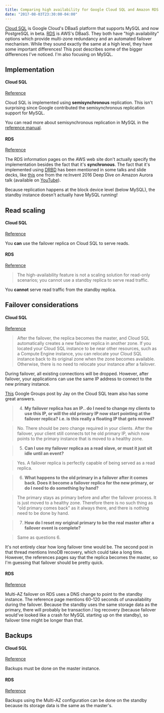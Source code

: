 ```yaml
---
title: Comparing high availability for Google Cloud SQL and Amazon RDS
date: "2017-08-03T23:30:00-04:00"
---
```


[Cloud SQL](https://cloud.google.com/sql/) is Google Cloud's DBaaS platform that supports MySQL
and now PostgreSQL in beta. [RDS](https://aws.amazon.com/rds/) is AWS's DBaaS.
They both have "high availability" options which provide multi-zone redundancy and an automated failover
mechanism. While they sound exactly the same at a high level, they have some important differences!
This post describes some of the bigger differences I've noticed. I'm also focusing on MySQL.

## Implementation

#### Cloud SQL

[Reference](https://cloud.google.com/sql/docs/mysql/high-availability)

Cloud SQL is implemented using **semisynchronous** replication. This isn't surprising since Google contributed
the semisynchronous replication support for MySQL.

You can read more about semisynchronous replication in MySQL in the [reference manual](https://dev.mysql.com/doc/refman/5.7/en/replication-semisync.html).

#### RDS

[Reference](https://aws.amazon.com/rds/details/multi-az/)

The RDS information pages on the AWS web site don't actually specify the implementation besides the
fact that it's **synchronous**. The fact that it's implemented using [DRBD](https://en.wikipedia.org/wiki/Distributed_Replicated_Block_Device) has been mentioned in some
talks and slide decks, like [this](https://www.slideshare.net/AmazonWebServices/aws-reinvent-2016-deep-dive-on-amazon-aurora-dat303/8?src=clipshare)
one from the re:Invent 2016 Deep Dive on Amazon Aurora talk (available on [YouTube](https://www.youtube.com/watch?v=duf5uUsW3TM)).

Because replication happens at the block device level (below MySQL), the standby instance doesn't actually
have MySQL running!

## Read scaling

#### Cloud SQL

[Reference](https://cloud.google.com/sql/docs/mysql/high-availability#about_using_the_failover_replica_as_a_read_replica)

You **can** use the failover replica on Cloud SQL to serve reads.

#### RDS

[Reference](http://docs.aws.amazon.com/AmazonRDS/latest/UserGuide/Concepts.MultiAZ.html)

> The high-availability feature is not a scaling solution for read-only scenarios; you cannot use a standby replica to serve read traffic.

You **cannot** serve read traffic from the standby replica.


## Failover considerations

#### Cloud SQL

[Reference](https://cloud.google.com/sql/docs/mysql/high-availability#how_failover_affects_your_applications_and_your_instances)

> After the failover, the replica becomes the master, and Cloud SQL automatically creates a new failover replica in another zone. If you located your Cloud SQL instance to be near other resources, such as a Compute Engine instance, you can relocate your Cloud SQL instance back to its original zone when the zone becomes available. Otherwise, there is no need to relocate your instance after a failover.

During failover, all existing connections will be dropped. However, after failover, your applications can use the same IP address to connect to the
new primary instance.

[This](https://groups.google.com/d/msg/google-cloud-sql-discuss/WwfY_CwFbVU/IKfo7Rn_BwAJ) Google Groups post by Jay on the Cloud SQL team
also has some great answers.

> 4) **My failover replica has an IP.. do I need to change my clients to use this IP, or will the old primary IP now start pointing at the failover replica? i.e. is this really a floating IP that gets moved?**

> No. There should be zero change required in your clients.  After the failover, your client still connects tot he old primary IP, which now points to the primary instance that is moved to a healthy zone.

> 5) **Can I use my failover replica as a read slave, or must it just sit idle until an event?**

> Yes. A failover replica is perfectly capable of being served as a read replica.  

> 6) **What happens to the old primary in a failover after it comes back. Does it become a failover replica for the new primary, or do I need to do something by hand?**

> The primary stays as primary before and after the failover process. It is just moved to a healthy zone. Therefore there is no such thing as "old primary comes back" as it always there, and there is nothing need to be done by hand.

> 7) **How do I reset my original primary to be the real master after a failover event is complete?**

> Same as questions 6.

It's not entirely clear how long failover time would be. The second post in that thread mentions InnoDB recovery,
which could take a long time. However, the references pages say that the replica becomes the master,
so I'm guessing that failover should be pretty quick.

#### RDS

[Reference](http://docs.aws.amazon.com/AmazonRDS/latest/UserGuide/Concepts.MultiAZ.html#Concepts.MultiAZ.Failover)

Multi-AZ failover on RDS uses a DNS change to point to the standby instance. The reference page mentions
60-120 seconds of unavailability during the failover. Because the standby uses the same storage data
as the primary, there will probably be transaction / log recovery (because failover would've looked
like a crash for MySQL starting up on the standby), so failover time might be longer than that.

## Backups

#### Cloud SQL

[Reference](https://cloud.google.com/sql/docs/mysql/high-availability#how_the_failover_replica_is_configured)

Backups must be done on the master instance.

#### RDS

[Reference](https://aws.amazon.com/rds/details/multi-az/#Increased_Availability)

Backups using the Multi-AZ configuration can be done on the standby because its storage data
is the same as the master's.
